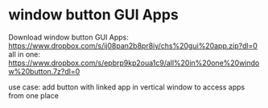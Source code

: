 # window button GUI Apps
Download window button GUI Apps: https://www.dropbox.com/s/ij08pan2b8pr8iy/chs%20gui%20app.zip?dl=0
all in one: https://www.dropbox.com/s/epbrp9kp2oua1c9/all%20in%20one%20window%20button.7z?dl=0

use case: add button with linked app in vertical window to access apps from one place 

